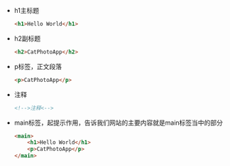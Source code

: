 - h1主标题

  ```html
  <h1>Hello World</h1>
  ```
- h2副标题

  ```html
  <h2>CatPhotoApp</h2>
  ```
  
- p标签，正文段落

  ```html
  <p>CatPhotoApp</p>
  ```

- 注释

  ```html
  <!-->注释<-->
  ```

- main标签，起提示作用，告诉我们网站的主要内容就是main标签当中的部分

  ```html
  <main>
      <h1>Hello World</h1>
      <p>CatPhotoApp</p>
  </main>
  ```